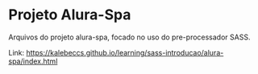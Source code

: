 # Projeto Alura-Spa

Arquivos do projeto alura-spa, focado no uso do pre-processador SASS.

Link: https://kalebeccs.github.io/learning/sass-introducao/alura-spa/index.html

